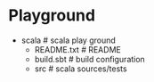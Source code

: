 Playground
==========

 - scala         # scala play ground
   - README.txt  # README
   - build.sbt   # build configuration
   + src         # scala sources/tests
